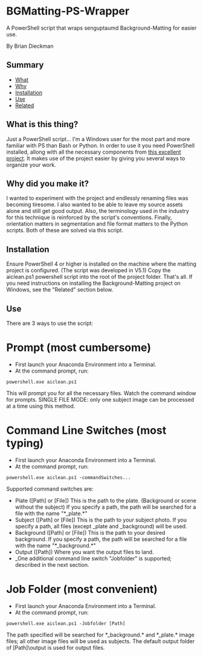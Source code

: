 # BGMatting-PS-Wrapper
A PowerShell script that wraps senguptaumd Background-Matting for easier use.

By Brian Dieckman

## Summary ##
- [What](#what)
- [Why](#why)
- [Installation](#install)
- [Use](#use)
- [Related](#related)

## What is this thing? ##
Just a PowerShell script... I'm a Windows user for the most part and more familiar with PS than Bash or Python. In order to use it you need PowerShell installed, allong with all the necessary components from [this excellent project](https://github.com/senguptaumd/Background-Matting). It makes use of the project easier by giving you several ways to organize your work.

## Why did you make it? ##
I wanted to experiment with the project and endlessly renaming files was becoming tiresome. I also wanted to be able to leave my source assets alone and still get good output. Also, the terminology used in the industry for this technique is reinforced by the script's conventions. Finally, orientation matters in segmentation and file format matters to the Python scripts. Both of these are solved via this script.

## Installation ##
Ensure PowerShell 4 or higher is installed on the machine where the matting project is configured. (The script was developed in V5.1) Copy the aiclean.ps1 powershell script into the root of the project folder. That's all. If you need instructions on installing the Background-Matting project on Windows, see the "Related" section below.

## Use ##
There are 3 ways to use the script:
# Prompt (most cumbersome) #
  - First launch your Anaconda Environment into a Terminal.
  - At the command prompt, run:
```
powershell.exe aiclean.ps1
```
This will prompt you for all the necessary files. Watch the command window for prompts. SINGLE FILE MODE: only one subject image can be processed at a time using this method.
  
# Command Line Switches (most typing) #
  - First launch your Anaconda Environment into a Terminal.
  - At the command prompt, run:
```
powershell.exe aiclean.ps1 -commandSwitches...
```
Supported command switches are:
- Plate ([Path] or [File]) This is the path to the plate. (Background or scene without the subject) If you specify a path, the path will be searched for a file with the name "\*\_plate.\*"
- Subject ([Path] or [File]) This is the path to your subject photo. If you specify a path, all files (except \_plate and \_background) will be used.
- Background ([Path] or [File]) This is the path to your desired background. If you specify a path, the path will be searched for a file with the name "\*\_background.\*"
- Output ([Path]) Where you want the output files to land.
- _One additional command line switch "Jobfolder" is supported; described in the next section.
    
# Job Folder (most convenient) #
  - First launch your Anaconda Environment into a Terminal.
  - At the command prompt, run:
```
powershell.exe aiclean.ps1 -Jobfolder [Path]
```
The path specified will be searched for \*\_background.\* and \*\_plate.\* image files; all other image files will be used as subjects. The default output folder of [Path]\\output is used for output files.
